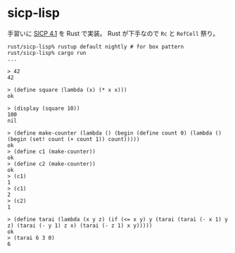 # sicp-lisp

手習いに [SICP 4.1](https://mitpress.mit.edu/sites/default/files/sicp/full-text/book/book-Z-H-26.html#%_sec_4.1) を Rust で実装。
Rust が下手なので `Rc` と `RefCell` 祭り。

```
rust/sicp-lisp% rustup default nightly # for box pattern
rust/sicp-lisp% cargo run
...

> 42
42

> (define square (lambda (x) (* x x)))
ok

> (display (square 10))
100
nil

> (define make-counter (lambda () (begin (define count 0) (lambda () (begin (set! count (+ count 1)) count)))))
ok
> (define c1 (make-counter))
ok
> (define c2 (make-counter))
ok 
> (c1)
1
> (c1)
2
> (c2)
1

> (define tarai (lambda (x y z) (if (<= x y) y (tarai (tarai (- x 1) y z) (tarai (- y 1) z x) (tarai (- z 1) x y)))))
ok
> (tarai 6 3 0)
6
```
